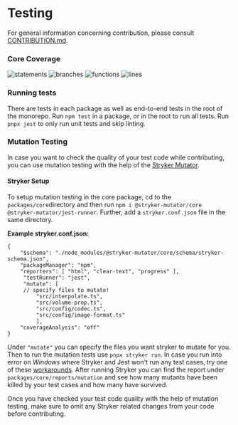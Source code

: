 # Testing

For general information concerning contribution, please consult [CONTRIBUTION.md](./CONTRIBUTING.md).

### Core Coverage

![statements](https://img.shields.io/badge/Coverage_statements-76.04%25-yellow.svg)
![branches](https://img.shields.io/badge/Coverage_branches-69.69%25-red.svg)
![functions](https://img.shields.io/badge/Coverage_functions-56.85%25-red.svg)
![lines](https://img.shields.io/badge/Coverage_lines-74.8%25-yellow.svg)

### Running tests

There are tests in each package as well as end-to-end tests in the root of the monorepo. Run `npm test` in a package, or in the root to run all tests. Run `pnpx jest` to only run unit tests and skip linting.

### Mutation Testing

In case you want to check the quality of your test code while contributing, you can use mutation testing with the help of the [Stryker Mutator](https://stryker-mutator.io/).

#### Stryker Setup

To setup mutation testing in the core package, cd to the `packages/core`directory and then run `npm i @stryker-mutator/core @stryker-mutator/jest-runner`. Further, add a `stryker.conf.json` file in the same directory.

**Example stryker.conf.json:**

    {
        "$schema": "./node_modules/@stryker-mutator/core/schema/stryker-schema.json",
        "packageManager": "npm",
        "reporters": [ "html", "clear-text", "progress" ],
         "testRunner": "jest",
         "mutate": [
         // specify files to mutate!
    	     "src/interpolate.ts",
    	     "src/volume-prop.ts",
    	     "src/config/codec.ts",
    	     "src/config/image-format.ts"
    	     ],
        "coverageAnalysis": "off"
    }

Under `"mutate"` you can specify the files you want stryker to mutate for you.
Then to run the mutation tests use `pnpx stryker run`.
In case you run into error on _Windows_ where Stryker and Jest won't run any test cases, try one of these [workarounds](https://github.com/stryker-mutator/stryker-js/issues/2122#issuecomment-605783668).
After running Stryker you can find the report under `packages/core/reports/mutation` and see how many mutants have been killed by your test cases and how many have survived.

Once you have checked your test code quality with the help of mutation testing, make sure to omit any Stryker related changes from your code before contributing.
